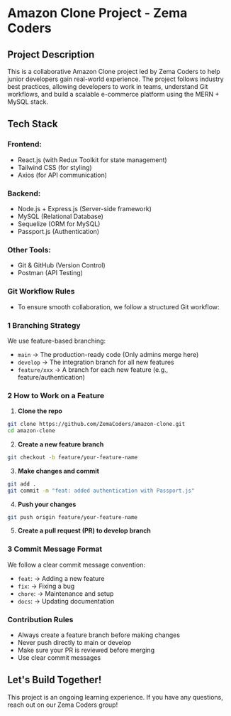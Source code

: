 # **Amazon Clone Project - Zema Coders**
## Project Description
This is a collaborative Amazon Clone project led by Zema Coders to help junior developers gain real-world experience. The project follows industry best practices, allowing developers to work in teams, understand Git workflows, and build a scalable e-commerce platform using the MERN + MySQL stack.

## Tech Stack
### Frontend:
- React.js (with Redux Toolkit for state management)
- Tailwind CSS (for styling)
- Axios (for API communication)

### Backend:
- Node.js + Express.js (Server-side framework)
- MySQL (Relational Database)
- Sequelize (ORM for MySQL)
- Passport.js (Authentication)
### **Other Tools**:
- Git & GitHub (Version Control)
- Postman (API Testing)

### **Git Workflow Rules**
- To ensure smooth collaboration, we follow a structured Git workflow:

### **1 Branching Strategy**
We use feature-based branching:

- `main` → The production-ready code (Only admins merge here)
- `develop` → The integration branch for all new features
- `feature/xxx` → A branch for each new feature (e.g., feature/authentication)

### **2 How to Work on a Feature**
1. **Clone the repo**
```bash
git clone https://github.com/ZemaCoders/amazon-clone.git
cd amazon-clone
```
2. **Create a new feature branch**
```bash
git checkout -b feature/your-feature-name
```
3. **Make changes and commit**
```bash
git add .
git commit -m "feat: added authentication with Passport.js"
```
4. **Push your changes**
```bash
git push origin feature/your-feature-name
```
5. **Create a pull request (PR) to develop branch**

### **3 Commit Message Format**
We follow a clear commit message convention:

- `feat`: → Adding a new feature
- `fix`: → Fixing a bug
- `chore`: → Maintenance and setup
- `docs`: → Updating documentation

### **Contribution Rules**
- Always create a feature branch before making changes
- Never push directly to main or develop
- Make sure your PR is reviewed before merging
- Use clear commit messages

## Let's Build Together!
This project is an ongoing learning experience. If you have any questions, reach out on our Zema Coders group!